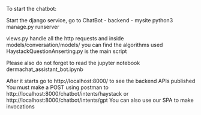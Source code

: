 To start the chatbot:

 Start the django service, go to ChatBot - backend - mysite
python3 manage.py runserver

views.py handle all the http requests and inside models/conversation/models/ you can find the algorithms used
HaystackQuestionAnserting.py is the main script

Please also do not forget to read the jupyter notebook dermachat_assistant_bot.ipynb

After it starts go to http://localhost:8000/ to see the backend APIs published
You must make a POST using postman to http://localhost:8000/chatbot/intents/haystack or http://localhost:8000/chatbot/intents/gpt
You can also use our SPA to make invocations